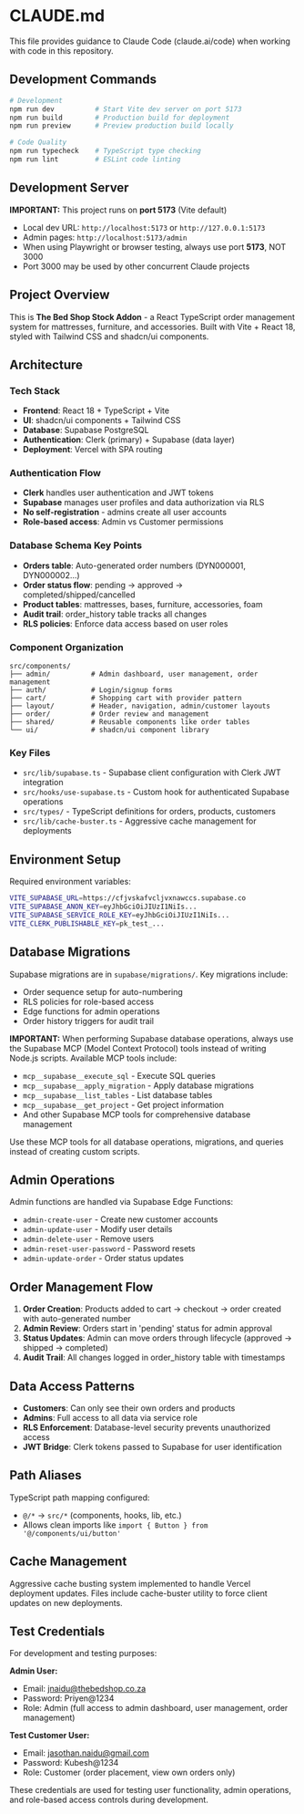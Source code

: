 # CLAUDE.md

This file provides guidance to Claude Code (claude.ai/code) when working with code in this repository.

## Development Commands

```bash
# Development
npm run dev          # Start Vite dev server on port 5173
npm run build        # Production build for deployment
npm run preview      # Preview production build locally

# Code Quality
npm run typecheck    # TypeScript type checking
npm run lint         # ESLint code linting
```

## Development Server

**IMPORTANT:** This project runs on **port 5173** (Vite default)
- Local dev URL: `http://localhost:5173` or `http://127.0.0.1:5173`
- Admin pages: `http://localhost:5173/admin`
- When using Playwright or browser testing, always use port **5173**, NOT 3000
- Port 3000 may be used by other concurrent Claude projects

## Project Overview

This is **The Bed Shop Stock Addon** - a React TypeScript order management system for mattresses, furniture, and accessories. Built with Vite + React 18, styled with Tailwind CSS and shadcn/ui components.

## Architecture

### Tech Stack
- **Frontend**: React 18 + TypeScript + Vite
- **UI**: shadcn/ui components + Tailwind CSS
- **Database**: Supabase PostgreSQL 
- **Authentication**: Clerk (primary) + Supabase (data layer)
- **Deployment**: Vercel with SPA routing

### Authentication Flow
- **Clerk** handles user authentication and JWT tokens
- **Supabase** manages user profiles and data authorization via RLS
- **No self-registration** - admins create all user accounts
- **Role-based access**: Admin vs Customer permissions

### Database Schema Key Points
- **Orders table**: Auto-generated order numbers (DYN000001, DYN000002...)
- **Order status flow**: pending → approved → completed/shipped/cancelled
- **Product tables**: mattresses, bases, furniture, accessories, foam
- **Audit trail**: order_history table tracks all changes
- **RLS policies**: Enforce data access based on user roles

### Component Organization
```
src/components/
├── admin/          # Admin dashboard, user management, order management
├── auth/           # Login/signup forms
├── cart/           # Shopping cart with provider pattern
├── layout/         # Header, navigation, admin/customer layouts
├── order/          # Order review and management
├── shared/         # Reusable components like order tables
└── ui/             # shadcn/ui component library
```

### Key Files
- `src/lib/supabase.ts` - Supabase client configuration with Clerk JWT integration
- `src/hooks/use-supabase.ts` - Custom hook for authenticated Supabase operations
- `src/types/` - TypeScript definitions for orders, products, customers
- `src/lib/cache-buster.ts` - Aggressive cache management for deployments

## Environment Setup

Required environment variables:
```bash
VITE_SUPABASE_URL=https://cfjvskafvcljvxnawccs.supabase.co
VITE_SUPABASE_ANON_KEY=eyJhbGciOiJIUzI1NiIs...
VITE_SUPABASE_SERVICE_ROLE_KEY=eyJhbGciOiJIUzI1NiIs...
VITE_CLERK_PUBLISHABLE_KEY=pk_test_...
```

## Database Migrations

Supabase migrations are in `supabase/migrations/`. Key migrations include:
- Order sequence setup for auto-numbering
- RLS policies for role-based access
- Edge functions for admin operations
- Order history triggers for audit trail

**IMPORTANT:** When performing Supabase database operations, always use the Supabase MCP (Model Context Protocol) tools instead of writing Node.js scripts. Available MCP tools include:
- `mcp__supabase__execute_sql` - Execute SQL queries
- `mcp__supabase__apply_migration` - Apply database migrations
- `mcp__supabase__list_tables` - List database tables
- `mcp__supabase__get_project` - Get project information
- And other Supabase MCP tools for comprehensive database management

Use these MCP tools for all database operations, migrations, and queries instead of creating custom scripts.

## Admin Operations

Admin functions are handled via Supabase Edge Functions:
- `admin-create-user` - Create new customer accounts
- `admin-update-user` - Modify user details
- `admin-delete-user` - Remove users
- `admin-reset-user-password` - Password resets
- `admin-update-order` - Order status updates

## Order Management Flow

1. **Order Creation**: Products added to cart → checkout → order created with auto-generated number
2. **Admin Review**: Orders start in 'pending' status for admin approval
3. **Status Updates**: Admin can move orders through lifecycle (approved → shipped → completed)
4. **Audit Trail**: All changes logged in order_history table with timestamps

## Data Access Patterns

- **Customers**: Can only see their own orders and products
- **Admins**: Full access to all data via service role
- **RLS Enforcement**: Database-level security prevents unauthorized access
- **JWT Bridge**: Clerk tokens passed to Supabase for user identification

## Path Aliases

TypeScript path mapping configured:
- `@/*` → `src/*` (components, hooks, lib, etc.)
- Allows clean imports like `import { Button } from '@/components/ui/button'`

## Cache Management

Aggressive cache busting system implemented to handle Vercel deployment updates. Files include cache-buster utility to force client updates on new deployments.

## Test Credentials

For development and testing purposes:

**Admin User:**
- Email: jnaidu@thebedshop.co.za
- Password: Priyen@1234
- Role: Admin (full access to admin dashboard, user management, order management)

**Test Customer User:**
- Email: jasothan.naidu@gmail.com  
- Password: Kubesh@1234
- Role: Customer (order placement, view own orders only)

These credentials are used for testing user functionality, admin operations, and role-based access controls during development.